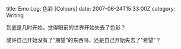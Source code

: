title: Emo Log: 色彩 [Colours]
date: 2007-06-24T15:33:00Z
category: Writing

到底是几时开始，觉得眼前的世界开始失去了色彩？

或许自己开始没有了“期望”的东西吗，还是自己开始失去了“希望”？
